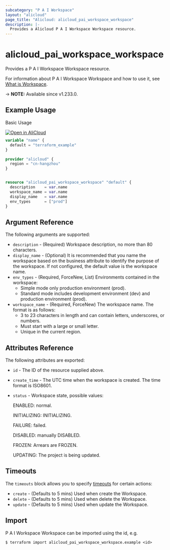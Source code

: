 ```yaml
---
subcategory: "P A I Workspace"
layout: "alicloud"
page_title: "Alicloud: alicloud_pai_workspace_workspace"
description: |-
  Provides a Alicloud P A I Workspace Workspace resource.
---
```


# alicloud_pai_workspace_workspace

Provides a P A I Workspace Workspace resource.



For information about P A I Workspace Workspace and how to use it, see [What is Workspace](https://www.alibabacloud.com/help/en/).

-> **NOTE:** Available since v1.233.0.

## Example Usage

Basic Usage

<div style="display: block;margin-bottom: 40px;"><div class="oics-button" style="float: right;position: absolute;margin-bottom: 10px;">
  <a href="https://api.aliyun.com/api-tools/terraform?resource=alicloud_pai_workspace_workspace&exampleId=bc0e3516-ac4a-38d8-1433-3105fe85f85cc4596f1a&activeTab=example&spm=docs.r.pai_workspace_workspace.0.bc0e3516ac&intl_lang=EN_US" target="_blank">
    <img alt="Open in AliCloud" src="https://img.alicdn.com/imgextra/i1/O1CN01hjjqXv1uYUlY56FyX_!!6000000006049-55-tps-254-36.svg" style="max-height: 44px; max-width: 100%;">
  </a>
</div></div>

```terraform
variable "name" {
  default = "terraform_example"
}

provider "alicloud" {
  region = "cn-hangzhou"
}


resource "alicloud_pai_workspace_workspace" "default" {
  description    = var.name
  workspace_name = var.name
  display_name   = var.name
  env_types      = ["prod"]
}
```

## Argument Reference

The following arguments are supported:
* `description` - (Required) Workspace description, no more than 80 characters.
* `display_name` - (Optional) It is recommended that you name the workspace based on the business attribute to identify the purpose of the workspace. If not configured, the default value is the workspace name.
* `env_types` - (Required, ForceNew, List) Environments contained in the workspace:
  - Simple mode only production environment (prod).
  - Standard mode includes development environment (dev) and production environment (prod).
* `workspace_name` - (Required, ForceNew) The workspace name. The format is as follows:
  - 3 to 23 characters in length and can contain letters, underscores, or numbers.
  - Must start with a large or small letter.
  - Unique in the current region.

## Attributes Reference

The following attributes are exported:
* `id` - The ID of the resource supplied above.
* `create_time` - The UTC time when the workspace is created. The time format is ISO8601.
* `status` - Workspace state, possible values:

  ENABLED: normal.

  INITIALIZING: INITIALIZING.

  FAILURE: failed.

  DISABLED: manually DISABLED.

  FROZEN: Arrears are FROZEN.

  UPDATING: The project is being updated.

## Timeouts

The `timeouts` block allows you to specify [timeouts](https://www.terraform.io/docs/configuration-0-11/resources.html#timeouts) for certain actions:
* `create` - (Defaults to 5 mins) Used when create the Workspace.
* `delete` - (Defaults to 5 mins) Used when delete the Workspace.
* `update` - (Defaults to 5 mins) Used when update the Workspace.

## Import

P A I Workspace Workspace can be imported using the id, e.g.

```shell
$ terraform import alicloud_pai_workspace_workspace.example <id>
```